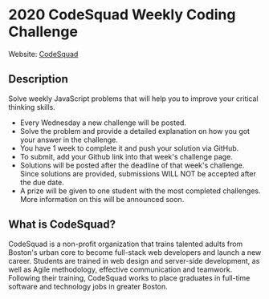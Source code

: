 # 2020 CodeSquad Weekly Coding Challenge

Website: [CodeSquad](https://www.codesquad.org)

## Description

Solve weekly JavaScript problems that will help you to improve your critical thinking skills.

- Every Wednesday a new challenge will be posted.
- Solve the problem and provide a detailed explanation on how you got your answer in the challenge.
- You have 1 week to complete it and push your solution via GitHub.
- To submit, add your Github link into that week's challenge page.
- Solutions will be posted after the deadline of that week's challenge. Since solutions are provided, submissions WILL NOT be accepted after the due date.
- A prize will be given to one student with the most completed challenges. More information on this will be announced soon.

## What is CodeSquad?

CodeSquad is a non-profit organization that trains talented adults from Boston's urban core to become full-stack web developers and launch a new career. Students are trained in web design and server-side development, as well as Agile methodology, effective communication and teamwork. Following their training, CodeSquad works to place graduates in full-time software and technology jobs in greater Boston.
